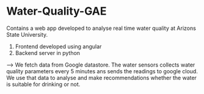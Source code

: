 # Water-Quality-GAE

Contains a web app developed to analyse real time water quality at Arizons State University.

1. Frontend developed using angular 
2. Backend server in python

--> We fetch data from Google datastore. The water sensors collects water quality parameters every 5 minutes ans sends the readings to google cloud.
We use that data to analyse and make recommendations whether the water is suitable for drinking or not.
